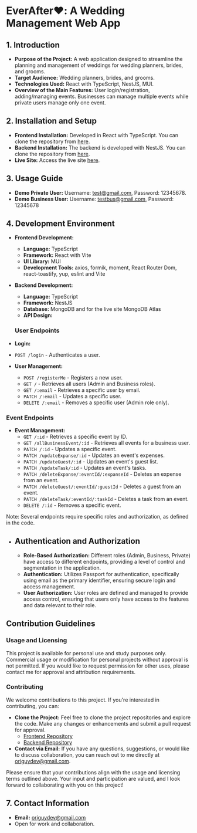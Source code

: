 # EverAfter❤️: A Wedding Management Web App

## 1. Introduction

- **Purpose of the Project:** A web application designed to streamline the planning and management of weddings for wedding planners, brides, and grooms.
- **Target Audience:** Wedding planners, brides, and grooms.
- **Technologies Used:** React with TypeScript, NestJS, MUI.
- **Overview of the Main Features:** User login/registration, adding/managing events. Businesses can manage multiple events while private users manage only one event.

## 2. Installation and Setup

- **Frontend Installation:** Developed in React with TypeScript. You can clone the repository from [here](https://github.com/OriGuyUniqueDev/everAfterFrontMui.git).
- **Backend Installation:** The backend is developed with NestJS. You can clone the repository from [here](https://github.com/OriGuyUniqueDev/everAfterServer.git).
- **Live Site:** Access the live site [here](https://ever-after.netlify.app).

## 3. Usage Guide

- **Demo Private User:** Username: test@gmail.com, Password: 12345678.
- **Demo Business User:** Username: testbus@gmail.com, Password: 12345678

## 4. Development Environment

- **Frontend Development:**

  - **Language:** TypeScript
  - **Framework:** React with Vite
  - **UI Library:** MUI
  - **Development Tools:** axios, formik, moment, React Router Dom, react-toastify, yup, eslint and Vite

- **Backend Development:**

  - **Language:** TypeScript
  - **Framework:** NestJS
  - **Database:** MongoDB and for the live site MongoDB Atlas
  - **API Design:**

  ### User Endpoints

- **Login:**
- `POST /login` - Authenticates a user.

- **User Management:**
  - `POST /registerMe` - Registers a new user.
  - `GET /` - Retrieves all users (Admin and Business roles).
  - `GET /:email` - Retrieves a specific user by email.
  - `PATCH /:email` - Updates a specific user.
  - `DELETE /:email` - Removes a specific user (Admin role only).

### Event Endpoints

- **Event Management:**
  - `GET /:id` - Retrieves a specific event by ID.
  - `GET /allBusinessEvent/:id` - Retrieves all events for a business user.
  - `PATCH /:id` - Updates a specific event.
  - `PATCH /updateExpanse/:id` - Updates an event's expenses.
  - `PATCH /updateGuest/:id` - Updates an event's guest list.
  - `PATCH /updateTask/:id` - Updates an event's tasks.
  - `PATCH /deleteExpanse/:eventId/:expanseId` - Deletes an expense from an event.
  - `PATCH /deleteGuest/:eventId/:guestId` - Deletes a guest from an event.
  - `PATCH /deleteTask/:eventId/:taskId` - Deletes a task from an event.
  - `DELETE /:id` - Removes a specific event.

Note: Several endpoints require specific roles and authorization, as defined in the code.

- ## Authentication and Authorization
  - **Role-Based Authorization:** Different roles (Admin, Business, Private) have access to different endpoints, providing a level of control and segmentation in the application.
  - **Authentication:** Utilizes Passport for authentication, specifically using email as the primary identifier, ensuring secure login and access management.
  - **User Authorization:** User roles are defined and managed to provide access control, ensuring that users only have access to the features and data relevant to their role.

## Contribution Guidelines

### Usage and Licensing

This project is available for personal use and study purposes only. Commercial usage or modification for personal projects without approval is not permitted. If you would like to request permission for other uses, please contact me for approval and attribution requirements.

### Contributing

We welcome contributions to this project. If you're interested in contributing, you can:

- **Clone the Project:** Feel free to clone the project repositories and explore the code. Make any changes or enhancements and submit a pull request for approval.
  - [Frontend Repository](https://github.com/OriGuyUniqueDev/everAfterFrontMui.git)
  - [Backend Repository](https://github.com/OriGuyUniqueDev/everAfterServer.git)
- **Contact via Email:** If you have any questions, suggestions, or would like to discuss collaboration, you can reach out to me directly at [origuydev@gmail.com](mailto:origuydev@gmail.com).

Please ensure that your contributions align with the usage and licensing terms outlined above. Your input and participation are valued, and I look forward to collaborating with you on this project!

## 7. Contact Information

- **Email:** origuydev@gmail.com
- Open for work and collaboration.
